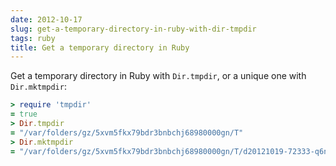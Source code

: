```yaml
---
date: 2012-10-17
slug: get-a-temporary-directory-in-ruby-with-dir-tmpdir
tags: ruby
title: Get a temporary directory in Ruby
---
```


Get a temporary directory in Ruby with `Dir.tmpdir`, or a unique one with `Dir.mktmpdir`:

```rb
> require 'tmpdir'
= true
> Dir.tmpdir
= "/var/folders/gz/5xvm5fkx79bdr3bnbchj68980000gn/T"
> Dir.mktmpdir
= "/var/folders/gz/5xvm5fkx79bdr3bnbchj68980000gn/T/d20121019-72333-q6n2fm"
```
